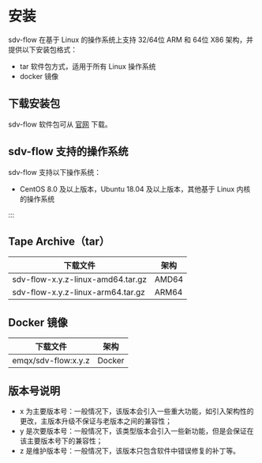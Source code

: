 # 安装 

sdv-flow 在基于 Linux 的操作系统上支持 32/64位 ARM 和 64位 X86 架构，并提供以下安装包格式：
- tar 软件包方式，适用于所有 Linux 操作系统
- docker 镜像

## 下载安装包

sdv-flow 软件包可从 [官网](TODO) 下载。

## sdv-flow 支持的操作系统

sdv-flow 支持以下操作系统：
- CentOS 8.0 及以上版本，Ubuntu 18.04 及以上版本，其他基于 Linux 内核的操作系统

:::


## Tape Archive（tar）

| 下载文件                           | 架构  |
| --------------------------------- | ----- |
| sdv-flow-x.y.z-linux-amd64.tar.gz | AMD64 |
| sdv-flow-x.y.z-linux-arm64.tar.gz | ARM64 |

## Docker 镜像

| 下载文件                           | 架构   |
| -------------------------------- | ------ |
| emqx/sdv-flow:x.y.z              | Docker |

## 版本号说明

- x 为主要版本号：一般情况下，该版本会引入一些重大功能，如引入架构性的更改，主版本升级不保证与老版本之间的兼容性；
- y 是次要版本号：一般情况下，该类型版本会引入一些新功能，但是会保证在该主要版本号下的兼容性；
- z 是维护版本号：一般情况下，该版本只包含软件中错误修复的补丁等。
